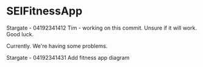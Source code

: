 # SEIFitnessApp

Stargate - 04192341412
Tim - working on this commit. Unsure if it will work. Good luck.

Currently. We're having some problems.

Stargate - 04192341431
Add fitness app diagram